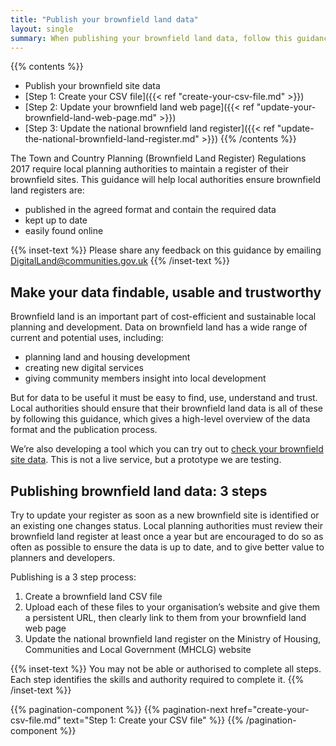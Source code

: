 ```yaml
---
title: "Publish your brownfield land data"
layout: single
summary: When publishing your brownfield land data, follow this guidance on how to format, label and publish the data.
---
```


{{% contents %}}
- Publish your brownfield site data
- [Step 1: Create your CSV file]({{< ref "create-your-csv-file.md" >}})
- [Step 2: Update your brownfield land web page]({{< ref "update-your-brownfield-land-web-page.md" >}})
- [Step 3: Update the national brownfield land register]({{< ref "update-the-national-brownfield-land-register.md" >}})
{{% /contents %}}

The Town and Country Planning (Brownfield Land Register) Regulations 2017 require local planning authorities to maintain a register of their brownfield sites. This guidance will help local authorities ensure brownfield land registers are:

* published in the agreed format and contain the required data
* kept up to date
* easily found online

{{% inset-text %}}
Please share any feedback on this guidance by emailing DigitalLand@communities.gov.uk
{{% /inset-text %}}

## Make your data findable, usable and trustworthy

Brownfield land is an important part of cost-efficient and sustainable local planning and development. Data on brownfield land has a wide range of current and potential uses, including:

* planning land and housing development
* creating new digital services
* giving community members insight into local development

But for data to be useful it must be easy to find, use, understand and trust. Local authorities should ensure that their brownfield land data is all of these by following this guidance, which gives a high-level overview of the data format and the publication process.

We’re also developing a tool which you can try out to [check your brownfield site data](https://brownfield-sites-validator.cloudapps.digital/start). This is not a live service, but a prototype we are testing.


## Publishing brownfield land data: 3 steps

Try to update your register as soon as a new brownfield site is identified or an existing one changes status. Local planning authorities must review their brownfield land register at least once a year but are encouraged to do so as often as possible to ensure the data is up to date, and to give better value to planners and developers. 

Publishing is a 3 step process:

1. Create a brownfield land CSV file
2. Upload each of these files to your organisation’s website and give them a persistent URL, then clearly link to them from your brownfield land web page
3. Update the national brownfield land register on the Ministry of Housing, Communities and Local Government (MHCLG) website

{{% inset-text %}}
You may not be able or authorised to complete all steps. Each step identifies the skills and authority required to complete it.
{{% /inset-text %}}

{{% pagination-component %}}
{{% pagination-next href="create-your-csv-file.md" text="Step 1: Create your CSV file" %}}
{{% /pagination-component %}}
